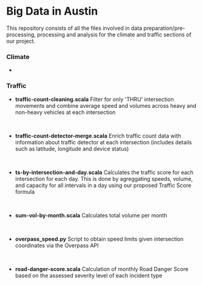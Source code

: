 # Big Data in Austin

This repository consists of all the files involved in data preparation/pre-processing, processing and analysis for the climate and traffic sections of our project.

### Climate

- 

### Traffic

- **traffic-count-cleaning.scala**
Filter for only 'THRU' intersection movements and combine average speed and volumes across heavy and non-heavy vehicles at each intersection
<br>

- **traffic-count-detector-merge.scala**
Enrich traffic count data with information about traffic detector at each intersection (includes details such as latitude, longitude and device status)
<br>

- **ts-by-intersection-and-day.scala**
Calculates the traffic score for each intersection for each day. This is done by agreggating speeds, volume, and capacity for all intervals in a day using our proposed Traffic Score formula
<br>

- **sum-vol-by-month.scala**
Calculates total volume per month
<br>

- **overpass_speed.py**
Script to obtain speed limits given intersection coordinates via the Overpass API
<br>

- **road-danger-score.scala**
Calculation of monthly Road Danger Score based on the assessed severity level of each incident type